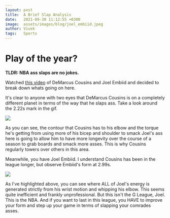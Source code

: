 ```yaml
---
layout: post
title:  A Brief Slap Analysis
date:   2021-09-30 11:12:55 +0300
image:  assets/images/blog/joel_embiid.jpeg
author: Vivek
tags:   Sports
---
```


# **Play of the year?**

**TLDR: NBA ass slaps are no jokes.**

Watched [this video](https://gfycat.com/insecureenchantedislandcanary) of DeMarcus Cousins and Joel Embiid and decided to break down whats going on here.


It's clear to anyone with two eyes that DeMarcus Cousins is on a completely different planet in terms of the way that he slaps ass. Take a look around the 2.22s mark in the gif.

![](https://i.imgur.com/XgnzSFg.png)

As you can see, the contour that Cousins has to his elbow and the torque he's getting from using more of his bicep and shoulder to smack Joel's ass here is going to allow him to have more longevity over the course of a season to grab boards and smack more asses. This is why Cousins regularly towers over others in this area.

Meanwhile, you have Joel Embiid. I understand Cousins has been in the league longer, but observe Embiid's form at 2.99s.

![](https://i.imgur.com/LOVATQp.png)

As I've highlighted above, you can see where ALL of Joel's energy is generated strictly from his wrist motion and whipping his elbow. This seems quite inefficient and frankly unprofessional. But this isn't the G League, Joel. This is the NBA. And if you want to last in this league, you HAVE to improve your form and step up your game in terms of slapping your comrades asses.